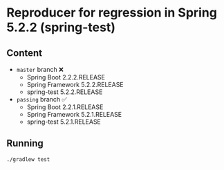 # Reproducer for regression in Spring 5.2.2 (spring-test)

## Content

* `master` branch :x:
  * Spring Boot 2.2.2.RELEASE
  * Spring Framework 5.2.2.RELEASE
  * spring-test 5.2.2.RELEASE
* `passing` branch :white_check_mark:
  * Spring Boot 2.2.1.RELEASE
  * Spring Framework 5.2.1.RELEASE
  * spring-test 5.2.1.RELEASE

## Running

```bash
./gradlew test
```